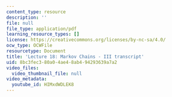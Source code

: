 ```yaml
---
content_type: resource
description: ''
file: null
file_type: application/pdf
learning_resource_types: []
license: https://creativecommons.org/licenses/by-nc-sa/4.0/
ocw_type: OCWFile
resourcetype: Document
title: 'Lecture 18: Markov Chains - III transcript'
uid: 8bc3fec3-80a0-4ae4-8ab4-94293639a7a2
video_files:
  video_thumbnail_file: null
video_metadata:
  youtube_id: HIMxdWDLEK8
---
```

